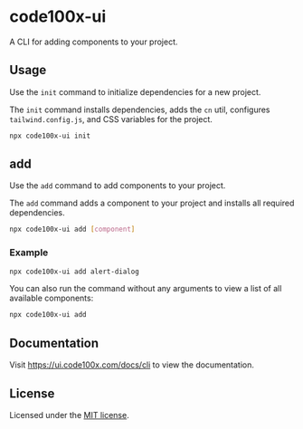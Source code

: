 # code100x-ui

A CLI for adding components to your project.

## Usage

Use the `init` command to initialize dependencies for a new project.

The `init` command installs dependencies, adds the `cn` util, configures `tailwind.config.js`, and CSS variables for the project.

```bash
npx code100x-ui init
```

## add

Use the `add` command to add components to your project.

The `add` command adds a component to your project and installs all required dependencies.

```bash
npx code100x-ui add [component]
```

### Example

```bash
npx code100x-ui add alert-dialog
```

You can also run the command without any arguments to view a list of all available components:

```bash
npx code100x-ui add
```

## Documentation

Visit https://ui.code100x.com/docs/cli to view the documentation.

## License

Licensed under the [MIT license](https://github.com/code100x/ui/blob/main/LICENSE.md).
